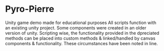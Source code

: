 # Pyro-Pierre
Unity game demo made for educational purposes
All scripts function with an existing unity project. Some components were created in an older version of unity. Scripting wise, the functionality provided in the dpreciated methods can be placed into custom methods & linked/handled by canvas components & functionality. These circumstances have been noted in line.
